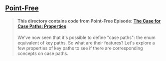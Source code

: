 ## [Point-Free](https://www.pointfree.co)

> #### This directory contains code from Point-Free Episode: [The Case for Case Paths: Properties](https://www.pointfree.co/episodes/ep88-the-case-for-case-paths-properties)
>
> We've now seen that it's possible to define "case paths": the enum equivalent of key paths. So what are their features? Let's explore a few properties of key paths to see if there are corresponding concepts on case paths.

